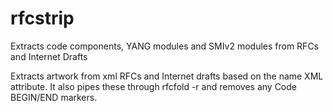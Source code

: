 # rfcstrip
Extracts code components, YANG modules and SMIv2 modules from RFCs and Internet Drafts

Extracts artwork from xml RFCs and Internet drafts based on the name XML attribute.
  It also pipes these through rfcfold -r and removes any Code BEGIN/END markers.
